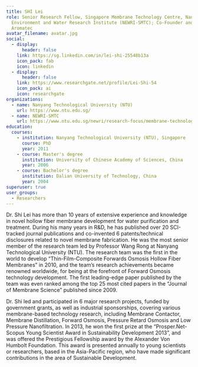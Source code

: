 ```yaml
---
title: SHI Lei
role: Senior Research Fellow, Singapore Membrane Technology Centre, Nanyang
  Environment and Water Research Institute (NEWRI-SMTC); Co-Founder and CTO,
  Aromatec
avatar_filename: avatar.jpg
social:
  - display:
      header: false
    link: https://sg.linkedin.com/in/lei-shi-25548b13a
    icon_pack: fab
    icon: linkedin
  - display:
      header: false
    link: https://www.researchgate.net/profile/Lei-Shi-54
    icon_pack: ai
    icon: researchgate
organizations:
  - name: Nanyang Technological University (NTU)
    url: https://www.ntu.edu.sg/
  - name: NEWRI-SMTC
    url: https://www.ntu.edu.sg/newri/research-focus/membrane-technology
education:
  courses:
    - institution: Nanyang Technological University (NTU), Singapore
      course: PhD
      year: 2011
    - course: Master's degree
      institution: University of Chinese Academy of Sciences, China
      year: 2006
    - course: Bachelor's degree
      institution: Dalian University of Technology, China
      year: 2004
superuser: true
user_groups:
  - Researchers
---
```

<!--StartFragment-->

Dr. Shi Lei has more than 10 years of extensive experience and knowledge in novel hollow fiber membrane development for water purification and treatment. During his many years in R&D, he has published over 20 SCI-tracked journal publications and co-invented 6 patents/technical disclosures related to novel membrane fabrication. He was the most senior member of the research team led by Professor Wang Rong at Nanyang Technological University (NTU). The research team was the first in the world to develop “Thin-Film-Composite Forwards Osmosis Hollow Fiber Membranes” in 2010, and the team’s research achievements became renowned worldwide, for being at the forefront of Forward Osmosis technology development. The first leading-edge paper published by the team was even ranked among the top 25 most cited papers in the “Journal of Membrane Science” published since 2009.

Dr. Shi led and participated in 6 major research projects, funded by government grants, as well as industrial sponsorships, covering various membrane-based technology research, including Membrane Contactor, Membrane Distillation, Forward Osmosis, Pressure Retard Osmosis and Low Pressure Nanofiltration. In 2013, he won the first prize at the “Prosper.Net-Scopus Young Scientist Award in Sustainability Development 2013”, and was offered the Prestigious Fellowship award by the Alexander Von Humbolt Foundation. This award is presented annually to young scientists or researchers, based in the Asia-Pacific region, who have made significant contributions in the area of Sustainable Development.

<!--EndFragment-->